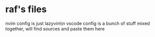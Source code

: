 # raf's files 
nvim config is just lazyvim\n
vscode config is a bunch of stuff mixed together, will find sources and paste them here
